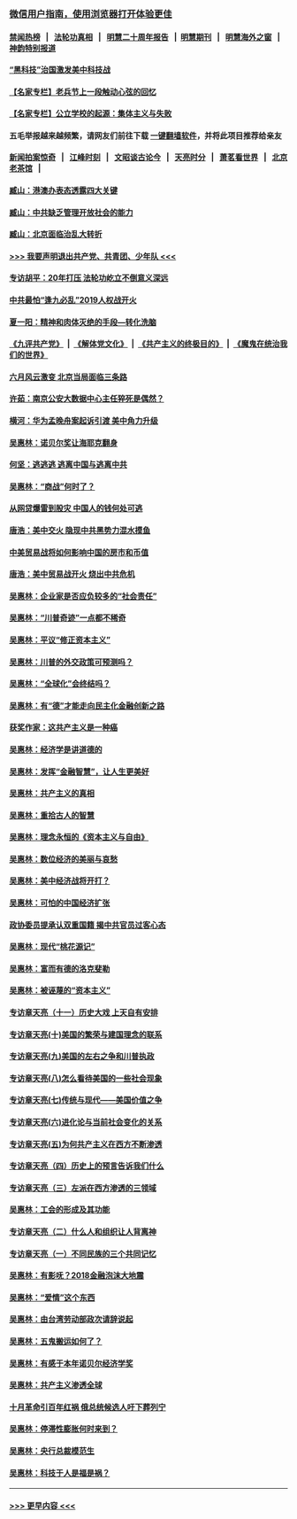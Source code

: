 ### [微信用户指南，使用浏览器打开体验更佳](https://github.com/gfw-breaker/banned-news1/blob/master/indexes/wechat-guide.md?t=0)
#### [禁闻热榜](热点新闻.md?t=0)  &nbsp;&nbsp;|&nbsp;&nbsp; [法轮功真相](https://github.com/gfw-breaker/truth/blob/master/README.md?t=0) &nbsp;&nbsp;|&nbsp;&nbsp; [明慧二十周年报告](https://github.com/gfw-breaker/mh-reports/blob/master/README.md?t=0) &nbsp;&nbsp;|&nbsp;&nbsp;[明慧期刊](https://github.com/gfw-breaker/mh-qikan) &nbsp;&nbsp;|&nbsp;&nbsp; [明慧海外之窗](https://github.com/gfw-breaker/mh-news/blob/master/README.md?t=0) &nbsp;&nbsp;|&nbsp;&nbsp; [神韵特别报道](https://github.com/gfw-breaker/mh-news/blob/master/shenyun.md?t=0)
#### [“黑科技”治国激发美中科技战](../pages/nsc423/n11638056.md?t=02080202) 
#### [【名家专栏】老兵节上一段触动心弦的回忆](../pages/nsc423/n11646016.md?t=02080202) 
#### [【名家专栏】公立学校的起源：集体主义与失败](../pages/nsc423/n11601833.md?t=02080202) 
#### 五毛举报越来越频繁，请网友们前往下载 [一键翻墙软件](https://github.com/gfw-breaker/ssr-accounts)，并将此项目推荐给亲友
#### [新闻拍案惊奇](https://github.com/gfw-breaker/banned-news1/blob/master/pages/link4.md) &nbsp;&nbsp;|&nbsp;&nbsp; [江峰时刻](https://github.com/gfw-breaker/banned-news1/blob/master/pages/link4.md) &nbsp;&nbsp;|&nbsp;&nbsp; [文昭谈古论今](https://github.com/gfw-breaker/banned-news1/blob/master/pages/link4.md) &nbsp;&nbsp;|&nbsp;&nbsp; [天亮时分](https://github.com/gfw-breaker/banned-news1/blob/master/pages/link4.md) &nbsp;&nbsp;|&nbsp;&nbsp; [萧茗看世界](https://github.com/gfw-breaker/banned-news1/blob/master/pages/link4.md) &nbsp;&nbsp;|&nbsp;&nbsp; [北京老茶馆](https://github.com/gfw-breaker/banned-news1/blob/master/pages/link4.md) &nbsp;&nbsp;|&nbsp;&nbsp; 
#### [臧山：港澳办表态透露四大关键](../pages/nsc423/n11421628.md?t=02080202) 
#### [臧山：中共缺乏管理开放社会的能力](../pages/nsc423/n11407457.md?t=02080202) 
#### [臧山：北京面临治乱大转折](../pages/nsc423/n11406895.md?t=02080202) 
#### [>>> 我要声明退出共产党、共青团、少年队 <<<](https://github.com/begood0513/goodnews/blob/master/quit/letter.md) 
#### [专访胡平：20年打压 法轮功屹立不倒意义深远](../pages/nsc423/n11398800.md?t=02080202) 
#### [中共最怕“逢九必乱”2019人权战开火](../pages/nsc423/n11385248.md?t=02080202) 
#### [夏一阳：精神和肉体灭绝的手段—转化洗脑](../pages/nsc423/n11368250.md?t=02080202) 
#### [《九评共产党》](https://github.com/begood0513/9ping.md/blob/master/README.md) &nbsp;|&nbsp; [《解体党文化》](../../../../jtdwh.md/blob/master/README.md)  &nbsp;|&nbsp; [《共产主义的终极目的》](../../../../gczydzjmd.md/blob/master/README.md) &nbsp;|&nbsp; [《魔鬼在统治我们的世界》](../../../../mgztzwmdsj.md/blob/master/README.md) 
#### [六月风云激变 北京当局面临三条路](../pages/nsc423/n11313668.md?t=02080202) 
#### [许茹：南京公安大数据中心主任猝死是偶然？](../pages/nsc423/n11064744.md?t=02080202) 
#### [横河：华为孟晚舟案起诉引渡 美中角力升级](../pages/nsc423/n11027230.md?t=02080202) 
#### [吴惠林：诺贝尔奖让海耶克翻身](../pages/nsc423/n10890049.md?t=02080202) 
#### [何坚：逃逃逃 逃离中国与逃离中共](../pages/nsc423/n10592891.md?t=02080202) 
#### [吴惠林：“商战”何时了？](../pages/nsc423/n10573558.md?t=02080202) 
#### [从网贷爆雷到股灾 中国人的钱何处可逃](../pages/nsc423/n10572800.md?t=02080202) 
#### [唐浩：美中交火 隐现中共黑势力混水摸鱼](../pages/nsc423/n10544040.md?t=02080202) 
#### [中美贸易战将如何影响中国的房市和币值](../pages/nsc423/n10543697.md?t=02080202) 
#### [唐浩：美中贸易战开火 烧出中共危机](../pages/nsc423/n10540126.md?t=02080202) 
#### [吴惠林：企业家是否应负较多的“社会责任”](../pages/nsc423/n10535022.md?t=02080202) 
#### [吴惠林：“川普奇迹”一点都不稀奇](../pages/nsc423/n10512808.md?t=02080202) 
#### [吴惠林：平议“修正资本主义”](../pages/nsc423/n10495724.md?t=02080202) 
#### [吴惠林：川普的外交政策可预测吗？](../pages/nsc423/n10462387.md?t=02080202) 
#### [吴惠林：“全球化”会终结吗？](../pages/nsc423/n10452838.md?t=02080202) 
#### [吴惠林：有“德”才能走向民主化金融创新之路](../pages/nsc423/n10432292.md?t=02080202) 
#### [获奖作家：这共产主义是一种癌](../pages/nsc423/n10431541.md?t=02080202) 
#### [吴惠林：经济学是讲道德的](../pages/nsc423/n10398014.md?t=02080202) 
#### [吴惠林：发挥“金融智慧”，让人生更美好](../pages/nsc423/n10375019.md?t=02080202) 
#### [吴惠林：共产主义的真相](../pages/nsc423/n10351394.md?t=02080202) 
#### [吴惠林：重拾古人的智慧](../pages/nsc423/n10337691.md?t=02080202) 
#### [吴惠林：理念永恒的《资本主义与自由》](../pages/nsc423/n10316274.md?t=02080202) 
#### [吴惠林：数位经济的美丽与哀愁](../pages/nsc423/n10292946.md?t=02080202) 
#### [吴惠林：美中经济战将开打？](../pages/nsc423/n10258825.md?t=02080202) 
#### [吴惠林：可怕的中国经济扩张](../pages/nsc423/n10219147.md?t=02080202) 
#### [政协委员提承认双重国籍 揭中共官员过客心态](../pages/nsc423/n10208809.md?t=02080202) 
#### [吴惠林：现代“桃花源记”](../pages/nsc423/n10185234.md?t=02080202) 
#### [吴惠林：富而有德的洛克斐勒](../pages/nsc423/n10142264.md?t=02080202) 
#### [吴惠林：被诬蔑的“资本主义”](../pages/nsc423/n10124816.md?t=02080202) 
#### [专访章天亮（十一）历史大戏 上天自有安排](../pages/nsc423/n10094905.md?t=02080202) 
#### [专访章天亮(十)美国的繁荣与建国理念的联系](../pages/nsc423/n10094899.md?t=02080202) 
#### [专访章天亮(九)美国的左右之争和川普执政](../pages/nsc423/n10094889.md?t=02080202) 
#### [专访章天亮(八)怎么看待美国的一些社会现象](../pages/nsc423/n10094857.md?t=02080202) 
#### [专访章天亮(七)传统与现代——美国价值之争](../pages/nsc423/n10093140.md?t=02080202) 
#### [专访章天亮(六)进化论与当前社会变化的关系](../pages/nsc423/n10092036.md?t=02080202) 
#### [专访章天亮(五)为何共产主义在西方不断渗透](../pages/nsc423/n10083620.md?t=02080202) 
#### [专访章天亮（四）历史上的预言告诉我们什么](../pages/nsc423/n10083606.md?t=02080202) 
#### [专访章天亮（三）左派在西方渗透的三领域](../pages/nsc423/n10081115.md?t=02080202) 
#### [吴惠林：工会的形成及其功能](../pages/nsc423/n10080633.md?t=02080202) 
#### [专访章天亮（二）什么人和组织让人背离神](../pages/nsc423/n10076637.md?t=02080202) 
#### [专访章天亮（一）不同民族的三个共同记忆](../pages/nsc423/n10074188.md?t=02080202) 
#### [吴惠林：有影呒？2018金融泡沫大地震](../pages/nsc423/n10040534.md?t=02080202) 
#### [吴惠林：“爱情”这个东西](../pages/nsc423/n10019423.md?t=02080202) 
#### [吴惠林：由台湾劳动部政次请辞说起](../pages/nsc423/n9979679.md?t=02080202) 
#### [吴惠林：五鬼搬运如何了？](../pages/nsc423/n9925338.md?t=02080202) 
#### [吴惠林：有感于本年诺贝尔经济学奖](../pages/nsc423/n9871883.md?t=02080202) 
#### [吴惠林：共产主义渗透全球](../pages/nsc423/n9812748.md?t=02080202) 
#### [十月革命引百年红祸 俄总统候选人吁下葬列宁](../pages/nsc423/n9810182.md?t=02080202) 
#### [吴惠林：停滞性膨胀何时来到？](../pages/nsc423/n9764136.md?t=02080202) 
#### [吴惠林：央行总裁模范生](../pages/nsc423/n9728134.md?t=02080202) 
#### [吴惠林：科技于人是福是祸？](../pages/nsc423/n9672982.md?t=02080202) 

----
#### [ >>> 更早内容 <<< ](../indexes/nsc423-earlier.md)
